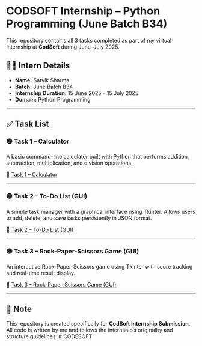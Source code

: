 # CODSOFT Internship – Python Programming (June Batch B34)

This repository contains all 3 tasks completed as part of my virtual internship at **CodSoft** during June–July 2025.

## 🧑‍💻 Intern Details
- **Name:** Satvik Sharma
- **Batch:** June Batch B34
- **Internship Duration:** 15 June 2025 – 15 July 2025
- **Domain:** Python Programming

---

## ✅ Task List

### 🟢 Task 1 – Calculator
A basic command-line calculator built with Python that performs addition, subtraction, multiplication, and division operations.

🔗 [Task 1 – Calculator](./Calculator)

---

### 🟢 Task 2 – To-Do List (GUI)
A simple task manager with a graphical interface using Tkinter. Allows users to add, delete, and save tasks persistently in JSON format.

🔗 [Task 2 – To-Do List (GUI)](./TO_DO_LIST)

---

### 🟢 Task 3 – Rock-Paper-Scissors Game (GUI)
An interactive Rock-Paper-Scissors game using Tkinter with score tracking and real-time result display.

🔗 [Task 3 – Rock-Paper-Scissors Game (GUI)](./RPS-GAME)

---

## 📌 Note
This repository is created specifically for **CodSoft Internship Submission**.  
All code is written by me and follows the internship’s originality and structure guidelines.
#   C O D E S O F T  
 